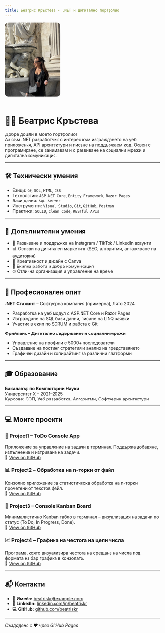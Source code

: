 ```yaml
---
title: Беатрис Кръстева - .NET и дигитално портфолио
---
```


<img src="bea-profile.jpg" alt="Беатрис Кръстева" width="180" style="border-radius: 10px; margin-bottom: 20px;">

# 👩‍💻 Беатрис Кръстева

Добре дошли в моето портфолио!  
Аз съм .NET разработчик с интерес към изграждането на уеб приложения, API архитектури и писане на поддържаем код. Освен с програмиране, се занимавам и с развиване на социални мрежи и дигитална комуникация.

---

## 🛠 Технически умения

- Езици: `C#`, `SQL`, `HTML`, `CSS`
- Технологии: `ASP.NET Core`, `Entity Framework`, `Razor Pages`
- Бази данни: `SQL Server`
- Инструменти: `Visual Studio`, `Git`, `GitHub`, `Postman`
- Практики: `SOLID`, `Clean Code`, `RESTful APIs`

---

## 🌟 Допълнителни умения

- 📱 Развиване и поддръжка на Instagram / TikTok / LinkedIn акаунти
- 📊 Основи на дигитален маркетинг (SEO, алгоритми, ангажиране на аудитория)
- 🎨 Креативност и дизайн с Canva
- 🤝 Екипна работа и добра комуникация
- ⏱ Отлична организация и управление на време

---

## 💼 Професионален опит

**.NET Стажант** – Софтуерна компания (примерна), Лято 2024  
- Разработка на уеб модул с ASP.NET Core и Razor Pages  
- Изграждане на SQL бази данни, писане на LINQ заявки  
- Участие в екип по SCRUM и работа с Git

**Фрийланс – Дигитално съдържание и социални мрежи**  
- Управление на профили с 5000+ последователи  
- Създаване на постинг стратегия и анализ на представянето  
- Графичен дизайн и копирайтинг за различни платформи

---

## 🎓 Образование

**Бакалавър по Компютърни Науки**  
Университет X – 2021–2025  
Курсове: ООП, Уеб разработка, Алгоритми, Софтуерни архитектури

---

## 💻 Моите проекти

### 📝 Project1 – ToDo Console App  
Приложение за управление на задачи в терминал. Поддържа добавяне, изпълнение и изтриване на задачи.  
🔗 [View on GitHub](../main/Project1)

### 📊 Project2 – Обработка на n-торки от файл  
Конзолно приложение за статистическа обработка на n-торки, прочетени от текстов файл.  
🔗 [View on GitHub](../main/Project2)

### 🧩 Project3 – Console Kanban Board  
Минималистично Kanban табло в терминал – визуализация на задачи по статус (To Do, In Progress, Done).  
🔗 [View on GitHub](../main/Project3)

### 📈 Project4 – Графика на честота на цели числа  
Програма, която визуализира честота на срещане на числа под формата на бар графика в конзолата.  
🔗 [View on GitHub](../main/Project4)

---

## 📬 Контакти

- 📧 **Имейл:** beatriskr@example.com  
- 🔗 **LinkedIn:** [linkedin.com/in/beatriskr](https://linkedin.com/in/beatriskr)  
- 💻 **GitHub:** [github.com/beatriskr](https://github.com/beatriskr)

---

_Създадено с ❤️ чрез GitHub Pages_
